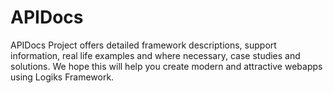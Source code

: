 # APIDocs
APIDocs Project offers detailed framework descriptions, support information, real life examples and where necessary, case studies and solutions. We hope this will help you create modern and attractive webapps using Logiks Framework.
